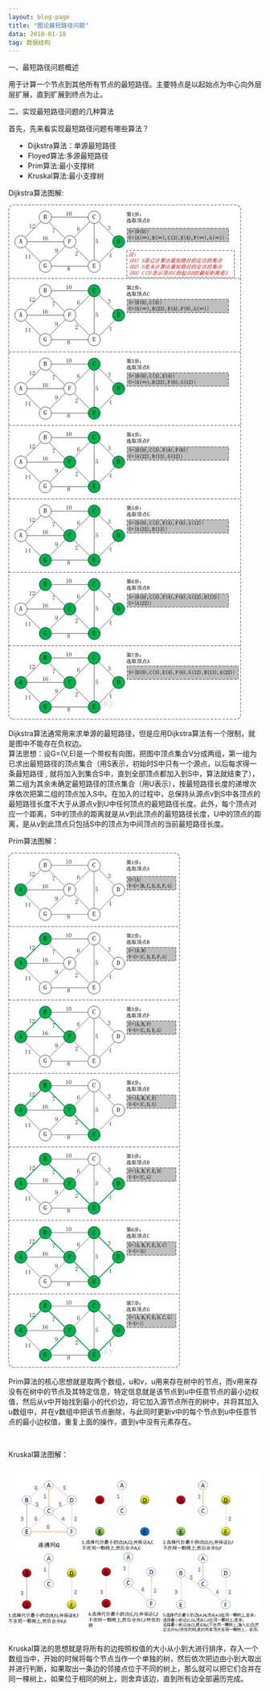 ```yaml
---
layout: blog-page
title: "图论最短路径问题"
data: 2018-01-18
tag: 数据结构
---
```

<p class="h1">一、最短路径问题概述</p>
用于计算一个节点到其他所有节点的最短路径。主要特点是以起始点为中心向外层层扩展，直到扩展到终点为止。
<br>
<p class="h1">二、实现最短路径问题的几种算法</p>

首先，先来看实现最短路径问题有哪些算法？<br>
<ul style="margin-left:15px">
<li>Dijkstra算法：单源最短路径</li>
<li>Floyed算法:多源最短路径</li>
<li>Prim算法:最小支撑树</li>
<li>Kruskal算法:最小支撑树</li>
</ul>

<p class="h3">Dijkstra算法图解:</p>
<p><img src="/assets/Dijkstra.jpg"></p>
<p>Dijkstra算法通常用来求单源的最短路径，但是应用Dijkstra算法有一个限制，就是图中不能存在负权边。<br>
算法思想：设G=(V,E)是一个带权有向图，把图中顶点集合V分成两组，第一组为已求出最短路径的顶点集合（用S表示，初始时S中只有一个源点，以后每求得一条最短路径 , 就将加入到集合S中，直到全部顶点都加入到S中，算法就结束了），第二组为其余未确定最短路径的顶点集合（用U表示），按最短路径长度的递增次序依次把第二组的顶点加入S中。在加入的过程中，总保持从源点v到S中各顶点的最短路径长度不大于从源点v到U中任何顶点的最短路径长度。此外，每个顶点对应一个距离，S中的顶点的距离就是从v到此顶点的最短路径长度，U中的顶点的距离，是从v到此顶点只包括S中的顶点为中间顶点的当前最短路径长度。</p>

<p class="h3">Prim算法图解：</p>
<p><img src="/assets/Prim.jpg"></p>
<p>Prim算法的核心思想就是取两个数组，u和v，u用来存在树中的节点，而v用来存没有在树中的节点及其特定信息，特定信息就是该节点到u中任意节点的最小边权值，然后从v中开始找到最小的代价边，将它加入源节点所在的树中，并将其加入u数组中，并在v数组中把该节点删除，与此同时更新v中的每个节点到u中任意节点的最小边权值，重复上面的操作，直到v中没有元素存在。</p>
<br>

<p class="h3">Kruskal算法图解：</h3>
<p><img src="/assets/Kruskal算法图解.png"></p>
<p>Kruskal算法的思想就是将所有的边按照权值的大小从小到大进行排序，存入一个数组当中，开始的时候将每个节点当作一个单独的树，然后依次把边由小到大取出并进行判断，如果取出一条边的邻接点位于不同的树上，那么就可以把它们合并在同一棵树上，如果位于相同的树上，则舍弃该边，直到所有边全部遍历完成。</p>